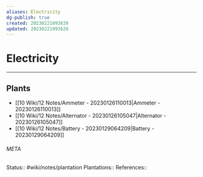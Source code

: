 ```yaml
---
aliases: Electricity
dg-publish: true
created: 20230221093626
updated: 20230221093626
---
```

# Electricity
---



## Plants
- [[10 Wiki/12 Notes/Ammeter - 20230126110013\|Ammeter - 20230126110013]]
- [[10 Wiki/12 Notes/Alternator - 20230126105047\|Alternator - 20230126105047]]
- [[10 Wiki/12 Notes/Battery - 20230129064209\|Battery - 20230129064209]]




###### META
Status:: #wiki/notes/plantation
Plantations:: 
References:: 
